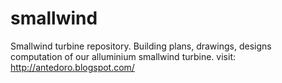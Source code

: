 smallwind
=========

Smallwind turbine repository. Building plans, drawings, designs computation of our alluminium smallwind turbine. visit: http://antedoro.blogspot.com/
